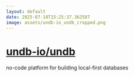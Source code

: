 ```yaml
---
layout: default
date: 2025-07-18T15:25:37.362587
image: assets/undb-io_undb_cropped.png
---
```


# [undb-io/undb](https://github.com/undb-io/undb)

no-code platform for building local-first databases
